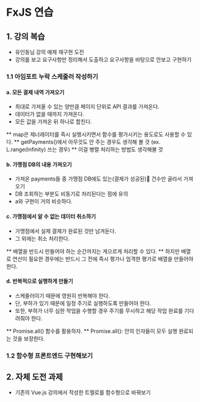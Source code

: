 # FxJS 연습
## 1. 강의 복습
- 유인동님 강의 예제 재구현 도전
- 강의를 보고 요구사항만 정리해서 도출하고 요구사항을 바탕으로 안보고 구현하기

### 1.1 아임포트 누락 스케줄러 작성하기
#### a. 모든 결제 내역 가져오기
- 최대로 가져올 수 있는 양만큼 페이지 단위로 API 결과를 가져온다.
- 데이터가 없을 때까지 가져온다.
- 모든 값을 가져온 뒤 하나로 합친다.

** map은 제너레이터를 즉시 실행시키면서 함수를 평가시키는 용도로도 사용할 수 있다.
** getPayments()에서 아무것도 안 주는 경우도 생각해 볼 것 (ex. L.range(Infinity) 쓰는 경우)
** 이걸 병렬 처리하는 방법도 생각해볼 것

#### b. 가맹점 DB의 내용 가져오기
- 가져온 payments들 중 가맹점 DB에도 있는(결제가 성공된) 건수만 골라서 가져오기
- DB 조회하는 부분도 비동기로 처리된다는 점에 유의
- a와 구현이 거의 비슷하다.

#### c. 가맹점에서 알 수 없는 데이터 취소하기
- 가맹점에서 실제 결제가 완료된 것만 남겨둔다.
- 그 외에는 취소 처리한다.

** 배열을 반드시 만들어야 하는 순간까지는 게으르게 처리할 수 있다.
** 하지만 배열로 연산이 필요한 경우에는 반드시 그 전에 즉시 평가나 엄격한 평가로 배열을 만들어야 한다.

#### d. 반복적으로 실행하게 만들기
- 스케줄러이기 때문에 영원히 반복해야 한다.
- 단, 부하가 있기 때문에 일정 주기로 실행하도록 만들어야 한다.
- 또한, 부하가 너무 심한 작업을 수행할 경우 주기를 무시하고 해당 작업 완료를 기다려줘야 한다.

** Promise.all() 함수를 활용하자.
** Promise.all(): 안의 인자들이 모두 실행 완료되는 것을 보장한다.

### 1.2 함수형 프론트엔드 구현해보기

## 2. 자체 도전 과제
- 기존의 Vue.js 강의에서 작성한 트렐로를 함수형으로 바꿔보기
